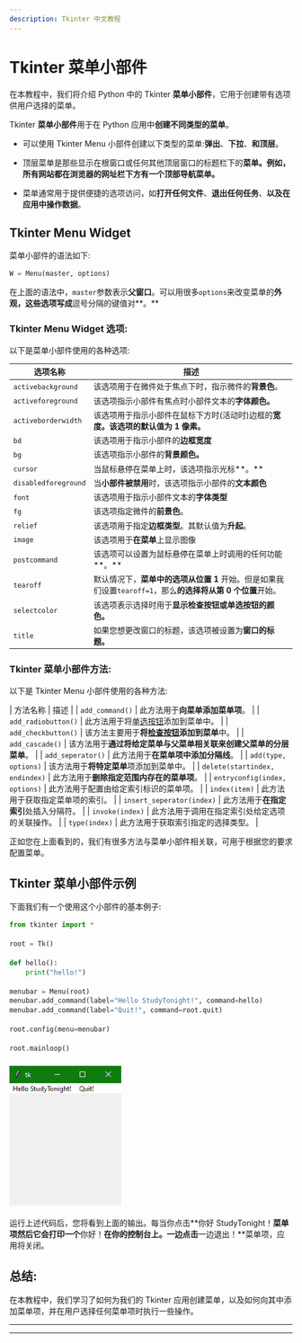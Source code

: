 ```yaml
---
description: Tkinter 中文教程
---
```


# Tkinter 菜单小部件

在本教程中，我们将介绍 Python 中的 Tkinter **菜单小部件**，它用于创建带有选项供用户选择的菜单。

Tkinter **菜单小部件**用于在 Python 应用中**创建不同类型的菜单**。

*   可以使用 Tkinter Menu 小部件创建以下类型的菜单:**弹出**、**下拉**、**和顶层**。

*   顶层菜单是那些显示在根窗口或任何其他顶层窗口的标题栏下的**菜单。例如，所有网站都在浏览器的网址栏下方有一个顶部导航菜单。**

*   菜单通常用于提供便捷的选项访问，如**打开任何文件**、**退出任何任务**、**以及在应用中操作数据**。

## Tkinter Menu Widget

菜单小部件的语法如下:

```py
W = Menu(master, options) 
```

在上面的语法中，`master`参数表示**父窗口**。可以用很多`options`来改变菜单的**外观，这些选项写成**逗号分隔的键值对**。**

### Tkinter Menu Widget 选项:

以下是菜单小部件使用的各种选项:

| **选项名称** | **描述** |
| --- | --- |
| `activebackground` | 该选项用于在微件处于焦点下时，指示微件的**背景色**。 |
| `activeforeground` | 该选项指示小部件有焦点时小部件文本的**字体颜色。** |
| `activeborderwidth` | 该选项用于指示小部件在鼠标下方时(活动时)边框的**宽度。该选项的默认值为 **1 像素**。** |
| `bd` | 该选项用于指示小部件的**边框宽度** |
| `bg` | 该选项指示小部件的**背景颜色。** |
| `cursor` | 当鼠标悬停在菜单上时，该选项指示光标**。** |
| `disabledforeground` | 当**小部件被禁用**时，该选项指示小部件的**文本颜色** |
| `font` | 该选项用于指示小部件文本的**字体类型** |
| `fg` | 该选项指定微件的**前景色**。 |
| `relief` | 该选项用于指定**边框类型**。其默认值为**升起**。 |
| `image` | 该选项用于**在菜单**上显示图像 |
| `postcommand` | 该选项可以设置为鼠标悬停在菜单上时调用的任何功能**。** |
| `tearoff` | 默认情况下，**菜单中的选项从位置 1** 开始。但是如果我们设置`tearoff=1`，那么**的选择将从第 0 个位置**开始。 |
| `selectcolor` | 该选项表示选择时用于**显示检查按钮或单选按钮的颜色。** |
| `title` | 如果您想更改窗口的标题，该选项被设置为**窗口的标题。** |

### Tkinter 菜单小部件方法:

以下是 Tkinter Menu 小部件使用的各种方法:

| 方法名称 | 描述 |
| `add_command()` | 此方法用于**向菜单添加菜单项**。 |
| `add_radiobutton()` | 此方法用于将[单选按钮](https://www.studytonight.com/tkinter/python-tkinter-radiobutton-widget)添加到菜单中。 |
| `add_checkbutton()` | 该方法主要用于**将[检查按钮](https://www.studytonight.com/tkinter/python-tkinter-checkbutton-widget)添加到菜单**中。 |
| `add_cascade()` | 该方法用于**通过将给定菜单与父菜单相关联来创建父菜单的分层菜单**。 |
| `add_seperator()` | 此方法用于**在菜单项中添加分隔线**。 |
| `add(type, options)` | 该方法用于**将特定菜单**项添加到菜单中。 |
| `delete(startindex, endindex)` | 此方法用于**删除指定范围内存在的菜单项**。 |
| `entryconfig(index, options)` | 此方法用于配置由给定索引标识的菜单项。 |
| `index(item)` | 此方法用于获取指定菜单项的索引。 |
| `insert_seperator(index)` | 此方法用于**在指定索引**处插入分隔符。 |
| `invoke(index)` | 此方法用于调用在指定索引处给定选项的关联操作。 |
| `type(index)` | 此方法用于获取索引指定的选择类型。 |

正如您在上面看到的，我们有很多方法与菜单小部件相关联，可用于根据您的要求配置菜单。

## Tkinter 菜单小部件示例

下面我们有一个使用这个小部件的基本例子:

```py
from tkinter import *

root = Tk()

def hello():
    print("hello!")

menubar = Menu(root)
menubar.add_command(label="Hello StudyTonight!", command=hello)
menubar.add_command(label="Quit!", command=root.quit)

root.config(menu=menubar)

root.mainloop()
```

### ![](img/bb687202cee43e2c2cf48b3dd01d3af9.png)

运行上述代码后，您将看到上面的输出。每当你点击**你好 StudyTonight！**菜单项然后它会打印一个**你好！**在你的控制台上。一边点击**一边退出！**菜单项，应用将关闭。

## 总结:

在本教程中，我们学习了如何为我们的 Tkinter 应用创建菜单，以及如何向其中添加菜单项，并在用户选择任何菜单项时执行一些操作。

* * *

* * *